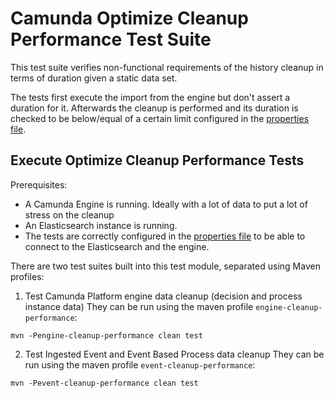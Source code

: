# Camunda Optimize Cleanup Performance Test Suite

This test suite verifies non-functional requirements of the history
cleanup in terms of duration given a static data set.

The tests first execute the import from the engine but don't assert a duration for it.
Afterwards the cleanup is performed and its duration is checked
to be below/equal of a certain limit configured in the [properties file](./src/test/resources/static-cleanup-test.properties).

## Execute Optimize Cleanup Performance Tests

Prerequisites:
* A Camunda Engine is running. Ideally with a lot of data to put a lot of stress on the cleanup
* An Elasticsearch instance is running.
* The tests are correctly configured in the [properties file](./src/test/resources/static-cleanup-test.properties)
to be able to connect to the Elasticsearch and the engine.

There are two test suites built into this test module, separated using Maven profiles:
1. Test Camunda Platform engine data cleanup (decision and process instance data)
They can be run using the maven profile `engine-cleanup-performance`:

```
mvn -Pengine-cleanup-performance clean test
```

2. Test Ingested Event and Event Based Process data cleanup
   They can be run using the maven profile `event-cleanup-performance`:

```
mvn -Pevent-cleanup-performance clean test
```

